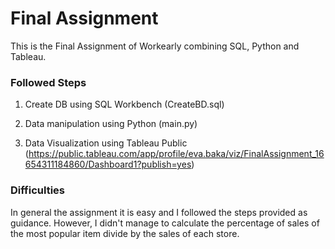 # Final Assignment

This is the Final Assignment of Workearly combining SQL, Python and Tableau.

### Followed Steps 
1. Create DB using SQL Workbench (CreateBD.sql)

2. Data manipulation using Python (main.py)

3. Data Visualization using Tableau Public
  (https://public.tableau.com/app/profile/eva.baka/viz/FinalAssignment_16654311184860/Dashboard1?publish=yes)

### Difficulties

In general the assignment it is easy and I followed the steps provided as guidance. However, I didn't manage to calculate the percentage of sales of the most popular item divide by the sales of each store. 
  
